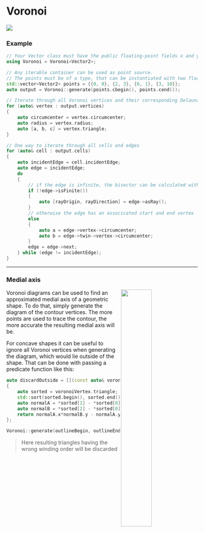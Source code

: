 # Voronoi
<img src="../assets/voronoi_title.png">

### Example
```cpp
// Your Vector class must have the public floating-point fields x and y, that's the only requirement
using Voronoi = Voronoi<Vector2>;

// Any iterable container can be used as point source.
// The points must be of a type, that can be instantiated with two floats {x, y}
std::vector<Vector2> points = {{0, 0}, {2, 3}, {6, 1}, {3, 10}};
auto output = Voronoi::generate(points.cbegin(), points.cend());

// Iterate through all Voronoi vertices and their corresponding Delaunay triangle
for (auto& vertex : output.vertices)
{
    auto circumcenter = vertex.circumcenter;
    auto radius = vertex.radius;
    auto [a, b, c] = vertex.triangle;
}

// One way to iterate through all cells and edges
for (auto& cell : output.cells)
{
    auto incidentEdge = cell.incidentEdge;
    auto edge = incidentEdge;
    do
    {
        // if the edge is infinite, the bisector can be calculated with the two neighbouring sites
        if (!edge->isFinite())
        {
            auto [rayOrigin, rayDirection] = edge->asRay();
        }
        // otherwise the edge has an associcated start and end vertex
        else
        {
            auto a = edge->vertex->circumcenter;
            auto b = edge->twin->vertex->circumcenter;
        }
        edge = edge->next;
    } while (edge != incidentEdge);
}
```

---


### Medial axis 
<img src="../assets/medialaxis.png" width="40%" align="right">
Voronoi diagrams can be used to find an approximated medial axis of a geometric shape. To do that, simply generate the diagram of the contour vertices. The more points are used to trace the contour, the more accurate the resulting medial axis will be.

For concave shapes it can be useful to ignore all Voronoi vertices when generating the diagram, which would lie outside of the shape.
That can be done with passing a predicate function like this:
```cpp
auto discardOutside = [](const auto& voronoiVertex)
{
    auto sorted = voronoiVertex.triangle;
    std::sort(sorted.begin(), sorted.end());
    auto normalA = *sorted[1] - *sorted[0];
    auto normalB = *sorted[2] - *sorted[0];
    return normalA.x*normalB.y - normalA.y*normalB.x >= 0;
};

Voronoi::generate(outlineBegin, outlineEnd, discardOutside);
```
> Here resulting triangles having the wrong winding order will be discarded 
